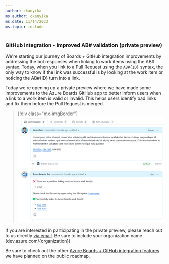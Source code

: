 ```yaml
---
author: ckanyika
ms.author: ckanyika
ms.date: 11/14/2023
ms.topic: include
---
```


### GitHub Integration - Improved AB# validation (private preview)

We're starting our journey of Boards + GitHub integration improvements by addressing the bot responses when linking to work items using the AB# syntax. Today, when you link to a Pull Request using the ``AB#{ID}`` syntax, the only way to know if the link was successful is by looking at the work item or noticing the AB#{ID} turn into a link.

Today we're opening up a private preview where we have made some improvements to the Azure Boards GitHub app to better inform users when a link to a work item is valid or invalid. This helps users identify bad links and fix them before the Pull Request is merged.

> [!div class="mx-imgBorder"]
> ![Screenshots of Team Settings.](../../media/230-boards-01.png "Screenshots of Team Settings.")

If you are interested in participating in the private preview, please reach out to us directly [via email](mailto:dahellem@microsoft.com). Be sure to include your organization name (dev.azure.com/{organization})

Be sure to check out the other [Azure Boards + GitHub integration features](azure/devops/release-notes/features-timeline#improved-boards--github-integration) we have planned on the public roadmap.